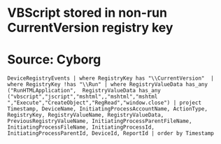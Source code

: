 # VBScript stored in non-run CurrentVersion registry key
# Source: Cyborg

`DeviceRegistryEvents
| where RegistryKey has "\\CurrentVersion" 
| where RegistryKey !has "\\Run"
| where RegistryValueData has_any ("RunHTMLApplication",  RegistryValueData has_any ("vbscript","jscript","mshtml",,"mshtml","mshtml ","Execute","CreateObject","RegRead","window.close")
| project Timestamp, DeviceName, InitiatingProcessAccountName, ActionType, RegistryKey, RegistryValueName, RegistryValueData, PreviousRegistryValueName, InitiatingProcessParentFileName, InitiatingProcessFileName, InitiatingProcessId, InitiatingProcessParentId, DeviceId, ReportId
| order by Timestamp`

